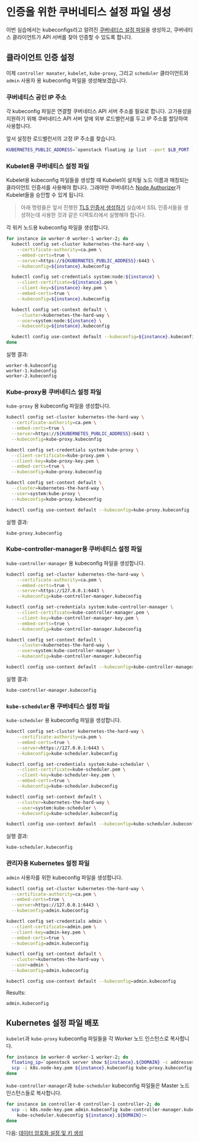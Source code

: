 # 인증을 위한 쿠버네티스 설정 파일 생성

이번 실습에서는 kubeconfigs라고 알려진 [쿠버네티스 설정 파일](https://kubernetes.io/docs/concepts/configuration/organize-cluster-access-kubeconfig/)을 생성하고, 쿠버네티스 클라이언트가 API 서버를 찾아 인증할 수 있도록 합니다.

## 클라이언트 인증 설정

이제 `controller manater`, `kubelet`, `kube-proxy`, 그리고 `scheduler` 클라이언트와 `admin` 사용자 용 kubeconfig 파일을 생성해보겠습니다.



### 쿠버네티스 공인 IP 주소

각 kubeconfig 파일은 연결할 쿠버네티스 API 서버 주소를 필요로 합니다. 고가용성을 지원하기 위해 쿠버네티스 API 서버 앞에 외부 로드밸런서를 두고 IP 주소를 할당하여 사용합니다.

앞서 설정한 로드밸런서의 고정 IP 주소를 찾습니다.

```bash
KUBERNETES_PUBLIC_ADDRESS=`openstack floating ip list --port $LB_PORT -f value -c 'Floating IP Address'`
```



### Kubelet용 쿠버네티스 설정 파일

Kubelet용 kubeconfig 파일들을 생성할 때 Kubelet이 설치될 노드 이름과 매칭되는 클라이언트 인증서를 사용해야 합니다. 그래야만 쿠버네티스 [Node Authorizer](https://kubernetes.io/docs/admin/authorization/node/)가 Kubelet들을 승인할 수 있게 됩니다.

> 아래 명령들은 앞서 진행한 [TLS 인증서 생성하기](04-certificate-authority.md) 실습에서 SSL 인증서들을 생성하는데 사용한 것과 같은 디렉토리에서 실행해야 합니다.

각 워커 노드용 kubeconfig 파일을 생성합니다.

```bash
for instance in worker-0 worker-1 worker-2; do
  kubectl config set-cluster kubernetes-the-hard-way \
    --certificate-authority=ca.pem \
    --embed-certs=true \
    --server=https://${KUBERNETES_PUBLIC_ADDRESS}:6443 \
    --kubeconfig=${instance}.kubeconfig

  kubectl config set-credentials system:node:${instance} \
    --client-certificate=${instance}.pem \
    --client-key=${instance}-key.pem \
    --embed-certs=true \
    --kubeconfig=${instance}.kubeconfig

  kubectl config set-context default \
    --cluster=kubernetes-the-hard-way \
    --user=system:node:${instance} \
    --kubeconfig=${instance}.kubeconfig

  kubectl config use-context default --kubeconfig=${instance}.kubeconfig
done
```

실행 결과:

```
worker-0.kubeconfig
worker-1.kubeconfig
worker-2.kubeconfig
```



### Kube-proxy용 쿠버네티스 설정 파일

`kube-proxy` 용 kubeconfig 파일을 생성합니다.

```bash
kubectl config set-cluster kubernetes-the-hard-way \
  --certificate-authority=ca.pem \
  --embed-certs=true \
  --server=https://${KUBERNETES_PUBLIC_ADDRESS}:6443 \
  --kubeconfig=kube-proxy.kubeconfig

kubectl config set-credentials system:kube-proxy \
  --client-certificate=kube-proxy.pem \
  --client-key=kube-proxy-key.pem \
  --embed-certs=true \
  --kubeconfig=kube-proxy.kubeconfig

kubectl config set-context default \
  --cluster=kubernetes-the-hard-way \
  --user=system:kube-proxy \
  --kubeconfig=kube-proxy.kubeconfig

kubectl config use-context default --kubeconfig=kube-proxy.kubeconfig
```

실행 결과:

```
kube-proxy.kubeconfig
```



### Kube-controller-manager용 쿠버네티스 설정 파일

`kube-controller-manager` 용 kubeconfig 파일을 생성합니다.

```bash
kubectl config set-cluster kubernetes-the-hard-way \
    --certificate-authority=ca.pem \
    --embed-certs=true \
    --server=https://127.0.0.1:6443 \
    --kubeconfig=kube-controller-manager.kubeconfig

kubectl config set-credentials system:kube-controller-manager \
    --client-certificate=kube-controller-manager.pem \
    --client-key=kube-controller-manager-key.pem \
    --embed-certs=true \
    --kubeconfig=kube-controller-manager.kubeconfig

kubectl config set-context default \
    --cluster=kubernetes-the-hard-way \
    --user=system:kube-controller-manager \
    --kubeconfig=kube-controller-manager.kubeconfig

kubectl config use-context default --kubeconfig=kube-controller-manager.kubeconfig
```

실행 결과:

```
kube-controller-manager.kubeconfig
```



### `kube-scheduler`용 쿠버네티스 설정 파일

`kube-scheduler` 용 kubeconfig 파일을 생성합니다.

```bash
kubectl config set-cluster kubernetes-the-hard-way \
    --certificate-authority=ca.pem \
    --embed-certs=true \
    --server=https://127.0.0.1:6443 \
    --kubeconfig=kube-scheduler.kubeconfig

kubectl config set-credentials system:kube-scheduler \
    --client-certificate=kube-scheduler.pem \
    --client-key=kube-scheduler-key.pem \
    --embed-certs=true \
    --kubeconfig=kube-scheduler.kubeconfig

kubectl config set-context default \
    --cluster=kubernetes-the-hard-way \
    --user=system:kube-scheduler \
    --kubeconfig=kube-scheduler.kubeconfig

kubectl config use-context default --kubeconfig=kube-scheduler.kubeconfig
```

실행 결과:

```
kube-scheduler.kubeconfig
```



### 관리자용 Kubernetes 설정 파일

`admin` 사용자를 위한 kubeconfig 파일을 생성합니다.

```bash
kubectl config set-cluster kubernetes-the-hard-way \
  --certificate-authority=ca.pem \
  --embed-certs=true \
  --server=https://127.0.0.1:6443 \
  --kubeconfig=admin.kubeconfig

kubectl config set-credentials admin \
  --client-certificate=admin.pem \
  --client-key=admin-key.pem \
  --embed-certs=true \
  --kubeconfig=admin.kubeconfig

kubectl config set-context default \
  --cluster=kubernetes-the-hard-way \
  --user=admin \
  --kubeconfig=admin.kubeconfig

kubectl config use-context default --kubeconfig=admin.kubeconfig
```

Results:

```
admin.kubeconfig
```



## Kubernetes 설정 파일 배포

`kubelet`과 `kube-proxy` kubeconfig 파일들을 각 Worker 노드 인스턴스로 복사합니다.

```bash
for instance in worker-0 worker-1 worker-2; do
  floating_ip=`openstack server show ${instance}.${DOMAIN} -c addresses -f value | cut -d ' ' -f 3`
  scp -i k8s.node-key.pem ${instance}.kubeconfig kube-proxy.kubeconfig ubuntu@${floating_ip}:~
done
```

`kube-controller-manager`과 `kube-scheduler` kubeconfig 파일들은 Master 노드 인스턴스들로 복사합니다.

```bash
for instance in controller-0 controller-1 controller-2; do
  scp -i k8s.node-key.pem admin.kubeconfig kube-controller-manager.kubeconfig \
    kube-scheduler.kubeconfig ${instance}.${DOMAIN}:~
done
```

다음: [데이터 암호화 설정 및 키 생성](06-data-encryption-keys.md)
